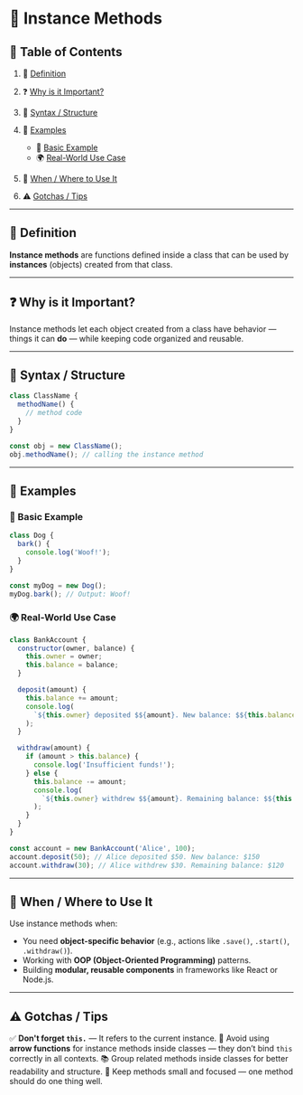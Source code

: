 # 📘 Instance Methods

## 📑 Table of Contents

1. 📖 [Definition](#definition)
2. ❓ [Why is it Important?](#why-is-it-important)
3. 🧱 [Syntax / Structure](#syntax--structure)
4. 🧪 [Examples](#examples)

   - 🔹 [Basic Example](#basic-example)
   - 🌍 [Real-World Use Case](#real-world-use-case)

5. 🚀 [When / Where to Use It](#when--where-to-use-it)
6. ⚠️ [Gotchas / Tips](#gotchas--tips)

---

## 📖 Definition

**Instance methods** are functions defined inside a class that can be used by
**instances** (objects) created from that class.

---

## ❓ Why is it Important?

Instance methods let each object created from a class have behavior — things it
can **do** — while keeping code organized and reusable.

---

## 🧱 Syntax / Structure

```javascript
class ClassName {
  methodName() {
    // method code
  }
}

const obj = new ClassName();
obj.methodName(); // calling the instance method
```

---

## 🧪 Examples

### 🔹 Basic Example

```javascript
class Dog {
  bark() {
    console.log('Woof!');
  }
}

const myDog = new Dog();
myDog.bark(); // Output: Woof!
```

### 🌍 Real-World Use Case

```javascript
class BankAccount {
  constructor(owner, balance) {
    this.owner = owner;
    this.balance = balance;
  }

  deposit(amount) {
    this.balance += amount;
    console.log(
      `${this.owner} deposited $${amount}. New balance: $${this.balance}`
    );
  }

  withdraw(amount) {
    if (amount > this.balance) {
      console.log('Insufficient funds!');
    } else {
      this.balance -= amount;
      console.log(
        `${this.owner} withdrew $${amount}. Remaining balance: $${this.balance}`
      );
    }
  }
}

const account = new BankAccount('Alice', 100);
account.deposit(50); // Alice deposited $50. New balance: $150
account.withdraw(30); // Alice withdrew $30. Remaining balance: $120
```

---

## 🚀 When / Where to Use It

Use instance methods when:

- You need **object-specific behavior** (e.g., actions like `.save()`,
  `.start()`, `.withdraw()`).
- Working with **OOP (Object-Oriented Programming)** patterns.
- Building **modular, reusable components** in frameworks like React or Node.js.

---

## ⚠️ Gotchas / Tips

✅ **Don't forget `this.`** — It refers to the current instance. 🚫 Avoid using
**arrow functions** for instance methods inside classes — they don’t bind `this`
correctly in all contexts. 📚 Group related methods inside classes for better
readability and structure. 🧼 Keep methods small and focused — one method should
do one thing well.
